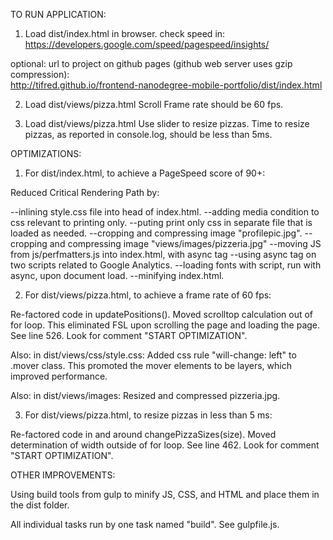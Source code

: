 TO RUN APPLICATION:

1. Load dist/index.html in browser.
check speed in: https://developers.google.com/speed/pagespeed/insights/

optional: url to project on github pages (github web server uses gzip compression):  
http://tifred.github.io/frontend-nanodegree-mobile-portfolio/dist/index.html

2. Load dist/views/pizza.html
Scroll
Frame rate should be 60 fps.

3. Load dist/views/pizza.html
Use slider to resize pizzas.
Time to resize pizzas, as reported in console.log, should be less than 5ms.


OPTIMIZATIONS:

1. For dist/index.html, to achieve a PageSpeed score of 90+:

Reduced Critical Rendering Path by:

--inlining style.css file into head of index.html.
--adding media condition to css relevant to printing only.
--puting print only css in separate file that is loaded as needed.
--cropping and compressing image "profilepic.jpg".
--cropping and compressing image "views/images/pizzeria.jpg"
--moving JS from js/perfmatters.js into index.html, with async tag
--using async tag on two scripts related to Google Analytics.
--loading fonts with script, run with async, upon document load.
--minifying index.html.


2. For dist/views/pizza.html, to achieve a frame rate of 60 fps:

Re-factored code in updatePositions().
Moved scrolltop calculation out of for loop.
This eliminated FSL upon scrolling the page and loading the page.
See line 526.  Look for comment "START OPTIMIZATION".

Also: in dist/views/css/style.css:
Added css rule "will-change: left" to .mover class.
This promoted the mover elements to be layers, which improved performance.

Also: in dist/views/images:
Resized and compressed pizzeria.jpg.


3. For dist/views/pizza.html, to resize pizzas in less than 5 ms:

Re-factored code in and around changePizzaSizes(size). 
Moved determination of width outside of for loop.
See line 462.  Look for comment "START OPTIMIZATION".


OTHER IMPROVEMENTS:

Using build tools from gulp to minify JS, CSS, and HTML
and place them in the dist folder.

All individual tasks run by one task named "build".
See gulpfile.js.

